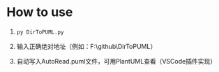 # How to use

1. ```bash
   py DirToPUML.py
   ```

2. 输入正确绝对地址（例如：F:\github\DirToPUML）

3. 自动写入AutoRead.puml文件，可用PlantUML查看（VSCode插件实现）